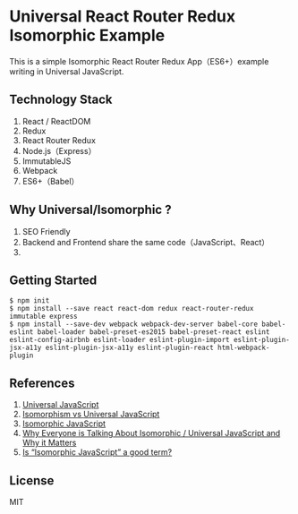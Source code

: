 # Universal React Router Redux Isomorphic Example
This is a simple Isomorphic React Router Redux App（ES6+）example writing in Universal JavaScript.

## Technology Stack
1. React / ReactDOM
2. Redux
3. React Router Redux
4. Node.js（Express）
5. ImmutableJS 
6. Webpack
7. ES6+（Babel）

## Why Universal/Isomorphic ?
1. SEO Friendly
2. Backend and Frontend share the same code（JavaScript、React）
3. 

## Getting Started
```
$ npm init
$ npm install --save react react-dom redux react-router-redux immutable express
$ npm install --save-dev webpack webpack-dev-server babel-core babel-eslint babel-loader babel-preset-es2015 babel-preset-react eslint eslint-config-airbnb eslint-loader eslint-plugin-import eslint-plugin-jsx-a11y eslint-plugin-jsx-a11y eslint-plugin-react html-webpack-plugin 
```

## References
1. [Universal JavaScript](https://medium.com/@mjackson/universal-javascript-4761051b7ae9#.ejv8n1ayr)
2. [Isomorphism vs Universal JavaScript](https://medium.com/@ghengeveld/isomorphism-vs-universal-javascript-4b47fb481beb#.r0t1qzbx6)
3. [Isomorphic JavaScript](http://isomorphic.net/)
4. [Why Everyone is Talking About Isomorphic / Universal JavaScript and Why it Matters](https://developer.capitalone.com/blog-post/why-everyone-is-talking-about-isomorphic-universal-javascript-and-why-it-matters/?io=true)
5. [Is “Isomorphic JavaScript” a good term?](http://www.2ality.com/2015/08/isomorphic-javascript.html)

## License
MIT